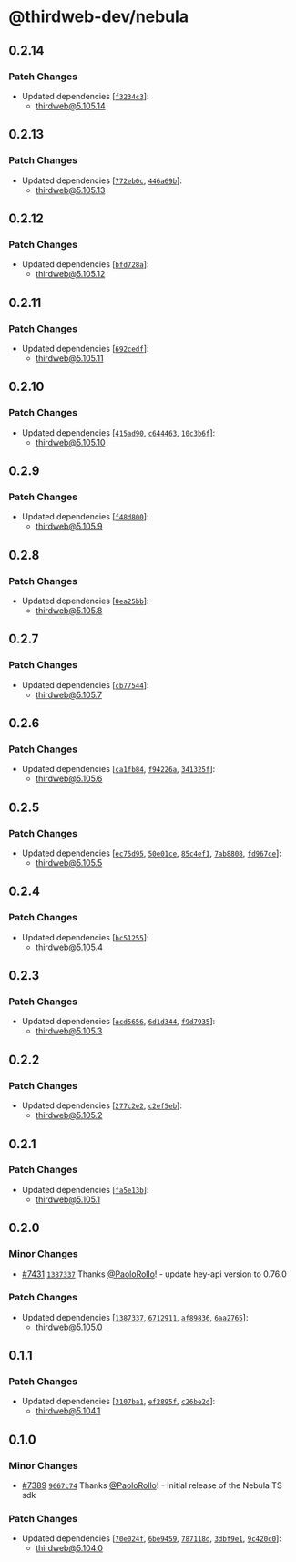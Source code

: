 # @thirdweb-dev/nebula

## 0.2.14

### Patch Changes

- Updated dependencies [[`f3234c3`](https://github.com/thirdweb-dev/js/commit/f3234c3c414f2fb4ee41c2394bf52a56fa081f73)]:
  - thirdweb@5.105.14

## 0.2.13

### Patch Changes

- Updated dependencies [[`772eb0c`](https://github.com/thirdweb-dev/js/commit/772eb0cc53982951dc6b6baed1c4411bd3e39934), [`446a69b`](https://github.com/thirdweb-dev/js/commit/446a69b1d18b8711324b24377abecdbda10b8a1f)]:
  - thirdweb@5.105.13

## 0.2.12

### Patch Changes

- Updated dependencies [[`bfd728a`](https://github.com/thirdweb-dev/js/commit/bfd728a9d1aab7d0044791b218abf9ac9dbc9bf6)]:
  - thirdweb@5.105.12

## 0.2.11

### Patch Changes

- Updated dependencies [[`692cedf`](https://github.com/thirdweb-dev/js/commit/692cedf9211fb5a6c24406df69155b920f7d2557)]:
  - thirdweb@5.105.11

## 0.2.10

### Patch Changes

- Updated dependencies [[`415ad90`](https://github.com/thirdweb-dev/js/commit/415ad909865d9be942771fb428f904e17916127d), [`c644463`](https://github.com/thirdweb-dev/js/commit/c64446306e7ee41110ca3f5bc6994a69d3f4de20), [`10c3b6f`](https://github.com/thirdweb-dev/js/commit/10c3b6f27fe4b73f5b1c71c4395ca350e5cd26d9)]:
  - thirdweb@5.105.10

## 0.2.9

### Patch Changes

- Updated dependencies [[`f48d800`](https://github.com/thirdweb-dev/js/commit/f48d8006bc5845c05f9bfc050a850edfaee7bdb5)]:
  - thirdweb@5.105.9

## 0.2.8

### Patch Changes

- Updated dependencies [[`0ea25bb`](https://github.com/thirdweb-dev/js/commit/0ea25bb9ae7b17524b4f883993bba5ebb20ca939)]:
  - thirdweb@5.105.8

## 0.2.7

### Patch Changes

- Updated dependencies [[`cb77544`](https://github.com/thirdweb-dev/js/commit/cb77544a46b4c4ca7899920f7077760e8d0e94c9)]:
  - thirdweb@5.105.7

## 0.2.6

### Patch Changes

- Updated dependencies [[`ca1fb84`](https://github.com/thirdweb-dev/js/commit/ca1fb84ebaf1db8ef1221a3f164d60d62fef505b), [`f94226a`](https://github.com/thirdweb-dev/js/commit/f94226ad7ebdd52e7783353ee8128f947063d607), [`341325f`](https://github.com/thirdweb-dev/js/commit/341325f844f510dac2af568f944033d4b684c940)]:
  - thirdweb@5.105.6

## 0.2.5

### Patch Changes

- Updated dependencies [[`ec75d95`](https://github.com/thirdweb-dev/js/commit/ec75d9502c308c87fdf620769b66e1c87679c7ab), [`50e01ce`](https://github.com/thirdweb-dev/js/commit/50e01ce06771fdae03b8ce07efa7383322b71a69), [`85c4ef1`](https://github.com/thirdweb-dev/js/commit/85c4ef10ce02b005e97da96e7f4dfcb3fb15e87b), [`7ab8808`](https://github.com/thirdweb-dev/js/commit/7ab8808b50fae437e43d4f2e2f95754fbc7ee992), [`fd967ce`](https://github.com/thirdweb-dev/js/commit/fd967ce8e362cb8a954d2a0a0ae87137a2a5bb4d)]:
  - thirdweb@5.105.5

## 0.2.4

### Patch Changes

- Updated dependencies [[`bc51255`](https://github.com/thirdweb-dev/js/commit/bc512551ab3a685bdb0ac167105f8aa7385d46d8)]:
  - thirdweb@5.105.4

## 0.2.3

### Patch Changes

- Updated dependencies [[`acd5656`](https://github.com/thirdweb-dev/js/commit/acd5656d4d592e3a7ba4a3c09994418e0b654120), [`6d1d344`](https://github.com/thirdweb-dev/js/commit/6d1d344c48302d45aeb63532c84cc8e79c93e26f), [`f9d7935`](https://github.com/thirdweb-dev/js/commit/f9d7935d848cbb2dea3f5204d5bff69cd0c3a921)]:
  - thirdweb@5.105.3

## 0.2.2

### Patch Changes

- Updated dependencies [[`277c2e2`](https://github.com/thirdweb-dev/js/commit/277c2e2ed96ff38194a2d5c33916d25a8f1e9a6f), [`c2ef5eb`](https://github.com/thirdweb-dev/js/commit/c2ef5eb51cb15dc23942b3681f5f5ca7634594ad)]:
  - thirdweb@5.105.2

## 0.2.1

### Patch Changes

- Updated dependencies [[`fa5e13b`](https://github.com/thirdweb-dev/js/commit/fa5e13b5d3f181bda4cd2b4153629b23e7c17dfb)]:
  - thirdweb@5.105.1

## 0.2.0

### Minor Changes

- [#7431](https://github.com/thirdweb-dev/js/pull/7431) [`1387337`](https://github.com/thirdweb-dev/js/commit/1387337955a38f1527266b0a6146bb18d86426aa) Thanks [@PaoloRollo](https://github.com/PaoloRollo)! - update hey-api version to 0.76.0

### Patch Changes

- Updated dependencies [[`1387337`](https://github.com/thirdweb-dev/js/commit/1387337955a38f1527266b0a6146bb18d86426aa), [`6712911`](https://github.com/thirdweb-dev/js/commit/67129119504953e8c547f209f184e4aeca5fe23a), [`af89836`](https://github.com/thirdweb-dev/js/commit/af89836b6c1b8ea39407fdfddc2fb07ad95d768d), [`6aa2765`](https://github.com/thirdweb-dev/js/commit/6aa2765a344d89e8072010d5aff09d3cc6a59281)]:
  - thirdweb@5.105.0

## 0.1.1

### Patch Changes

- Updated dependencies [[`3107ba1`](https://github.com/thirdweb-dev/js/commit/3107ba1c3753352cac2f9a3d16dcdccd522b7659), [`ef2895f`](https://github.com/thirdweb-dev/js/commit/ef2895fa2c30b8b8b5250dadb05e3f5d125c9e4d), [`c26be2d`](https://github.com/thirdweb-dev/js/commit/c26be2d958283fb77d7689e31356b1cee7c6ff2a)]:
  - thirdweb@5.104.1

## 0.1.0

### Minor Changes

- [#7389](https://github.com/thirdweb-dev/js/pull/7389) [`9667c74`](https://github.com/thirdweb-dev/js/commit/9667c749810b4591d95a4669764b621cacbe26d9) Thanks [@PaoloRollo](https://github.com/PaoloRollo)! - Initial release of the Nebula TS sdk

### Patch Changes

- Updated dependencies [[`70e024f`](https://github.com/thirdweb-dev/js/commit/70e024f43e6ff0a890efa6288fbdc9c19ca42e72), [`6be9459`](https://github.com/thirdweb-dev/js/commit/6be945936195e6ba41dbdd3a90a28f097e81dbee), [`787118d`](https://github.com/thirdweb-dev/js/commit/787118d36765b9f57113cb62c606e494e715be04), [`3dbf9e1`](https://github.com/thirdweb-dev/js/commit/3dbf9e16fdff04eb36e9bb757a2b136f2b8001dc), [`9c420c0`](https://github.com/thirdweb-dev/js/commit/9c420c0c9d8874469bcc46e6122a637aff67923f)]:
  - thirdweb@5.104.0
